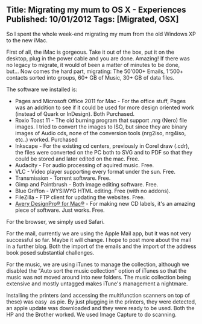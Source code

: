 Title: Migrating my mum to OS X - Experiences
Published: 10/01/2012
Tags: [Migrated, OSX] 
---

So I spent the whole week-end migrating my mum from the old Windows XP to the new iMac.

First of all, the iMac is gorgeous. Take it out of the box, put it on the desktop, plug in the power cable and you are done. Amazing! If there was no legacy to migrate, it would of been a matter of minutes to be done, but... Now comes the hard part, migrating: The 50'000+ Emails, 1'500+ contacts sorted into groups, 60+ GB of Music, 30+ GB of data files.

The software we installed is:

- Pages and Microsoft Office 2011 for Mac - For the office stuff, Pages was an addition to see if it could be used for more design oriented work (instead of Quark or InDesign). Both Purchased.
- Roxio Toast 11 - The old burning program that support .nrg (Nero) file images. I tried to convert the images to ISO, but since they are binary images of Audio cds, none of the conversion tools (nrg2iso, nrg4iso, etc..) worked. Purchased
- Inkscape - For the existing cd centers, previously in Corel draw (.cdr), the files were converted on the PC both to SVG and to PDF so that they could be stored and later edited on the mac. Free.
- Audacity - For audio processing of aquired music. Free.
- VLC - Video player supporting every format under the sun. Free.
- Transmission - Torrent software. Free.
- Gimp and Paintbrush - Both image editing software. Free.
- Blue Griffon - WYSIWYG HTML editing. Free (with no addons).
- FileZilla - FTP client for updating the websites. Free.
- [Avery DesignPro® for Mac®](http://www.avery.com/avery/en_us/Templates-%26-Software/Avery-DesignPro-for-Mac.htm) - For making new CD labels, it's an amazing piece of software. Just works. Free.

For the browser, we simply used Safari.

For the mail, currently we are using the Apple Mail app, but it was not very successful so far. Maybe it will change. I hope to post more about the mail in a further blog. Both the import of the emails and the import of the address book posed substantial challenges.

For the music, we are using iTunes to manage the collection, although we disabled the "Auto sort the music collection" option of iTunes so that the music was not moved around into new folders. The music collection being extensive and mostly untagged makes iTune's management a nightmare.

Installing the printers (and accessing the multifunction scanners on top of these) was easy  as pie. By just plugging in the printers, they were detected, an apple update was downloaded and they were ready to be used. Both the HP and the Brother worked. We used Image Capture to do scanning.
